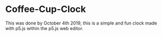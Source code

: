 # Coffee-Cup-Clock
This was done by October 4th 2019, this is a simple and fun clock made with p5.js within the p5.js web editor.
